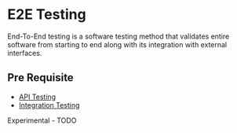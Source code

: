# E2E Testing

End-To-End testing is a software testing method that validates entire software from starting to end along with its integration with external interfaces.

## Pre Requisite

* [API Testing](https://github.com/ASaiAnudeep/pactum/wiki/API-Testing)
* [Integration Testing](https://github.com/ASaiAnudeep/pactum/wiki/Integration-Testing)

Experimental - TODO